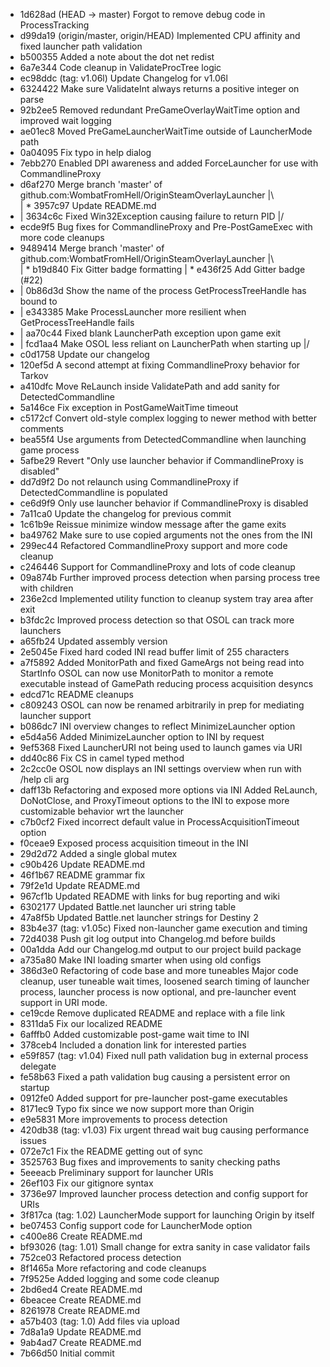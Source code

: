 * 1d628ad (HEAD -> master) Forgot to remove debug code in ProcessTracking
* d99da19 (origin/master, origin/HEAD) Implemented CPU affinity and fixed launcher path validation
* b500355 Added a note about the dot net redist
* 6a7e344 Code cleanup in ValidateProcTree logic
* ec98ddc (tag: v1.06l) Update Changelog for v1.06l
* 6324422 Make sure ValidateInt always returns a positive integer on parse
* 92b2ee5 Removed redundant PreGameOverlayWaitTime option and improved wait logging
* ae01ec8 Moved PreGameLauncherWaitTime outside of LauncherMode path
* 0a04095 Fix typo in help dialog
* 7ebb270 Enabled DPI awareness and added ForceLauncher for use with CommandlineProxy
*   d6af270 Merge branch 'master' of github.com:WombatFromHell/OriginSteamOverlayLauncher
|\  
| * 3957c97 Update README.md
* | 3634c6c Fixed Win32Exception causing failure to return PID
|/  
* ecde9f5 Bug fixes for CommandlineProxy and Pre-PostGameExec with more code cleanups
*   9489414 Merge branch 'master' of github.com:WombatFromHell/OriginSteamOverlayLauncher
|\  
| * b19d840 Fix Gitter badge formatting
| * e436f25 Add Gitter badge (#22)
* | 0b86d3d Show the name of the process GetProcessTreeHandle has bound to
* | e343385 Make ProcessLauncher more resilient when GetProcessTreeHandle fails
* | aa70c44 Fixed blank LauncherPath exception upon game exit
* | fcd1aa4 Make OSOL less reliant on LauncherPath when starting up
|/  
* c0d1758 Update our changelog
* 120ef5d A second attempt at fixing CommandlineProxy behavior for Tarkov
* a410dfc Move ReLaunch inside ValidatePath and add sanity for DetectedCommandline
* 5a146ce Fix exception in PostGameWaitTime timeout
* c5172cf Convert old-style complex logging to newer method with better comments
* bea55f4 Use arguments from DetectedCommandline when launching game process
* 5afbe29 Revert "Only use launcher behavior if CommandlineProxy is disabled"
* dd7d9f2 Do not relaunch using CommandlineProxy if DetectedCommandline is populated
* ce6d9f9 Only use launcher behavior if CommandlineProxy is disabled
* 7a11ca0 Update the changelog for previous commit
* 1c61b9e Reissue minimize window message after the game exits
* ba49762 Make sure to use copied arguments not the ones from the INI
* 299ec44 Refactored CommandlineProxy support and more code cleanup
* c246446 Support for CommandlineProxy and lots of code cleanup
* 09a874b Further improved process detection when parsing process tree with children
* 236e2cd Implemented utility function to cleanup system tray area after exit
* b3fdc2c Improved process detection so that OSOL can track more launchers
* a65fb24 Updated assembly version
* 2e5045e Fixed hard coded INI read buffer limit of 255 characters
* a7f5892 Added MonitorPath and fixed GameArgs not being read into StartInfo OSOL can now use MonitorPath to monitor a remote executable instead of GamePath reducing process acquisition desyncs
* edcd71c README cleanups
* c809243 OSOL can now be renamed arbitrarily in prep for mediating launcher support
* b086dc7 INI overview changes to reflect MinimizeLauncher option
* e5d4a56 Added MinimizeLauncher option to INI by request
* 9ef5368 Fixed LauncherURI not being used to launch games via URI
* dd40c86 Fix CS in camel typed method
* 2c2cc0e OSOL now displays an INI settings overview when run with /help cli arg
* daff13b Refactoring and exposed more options via INI Added ReLaunch, DoNotClose, and ProxyTimeout options to the INI to expose more customizable behavior wrt the launcher
* c7b0cf2 Fixed incorrect default value in ProcessAcquisitionTimeout option
* f0ceae9 Exposed process acquisition timeout in the INI
* 29d2d72 Added a single global mutex
* c90b426 Update README.md
* 46f1b67 README grammar fix
* 79f2e1d Update README.md
* 967cf1b Updated README with links for bug reporting and wiki
* 6302177 Updated Battle.net launcher uri string table
* 47a8f5b Updated Battle.net launcher strings for Destiny 2
* 83b4e37 (tag: v1.05c) Fixed non-launcher game execution and timing
* 72d4038 Push git log output into Changelog.md before builds
* 00a1dda Add our Changelog.md output to our project build package
* a735a80 Make INI loading smarter when using old configs
* 386d3e0 Refactoring of code base and more tuneables Major code cleanup, user tuneable wait times, loosened search timing of launcher process, launcher process is now optional, and pre-launcher event support in URI mode.
* ce19cde Remove duplicated README and replace with a file link
* 8311da5 Fix our localized README
* 6afffb0 Added customizable post-game wait time to INI
* 378ceb4 Included a donation link for interested parties
* e59f857 (tag: v1.04) Fixed null path validation bug in external process delegate
* fe58b63 Fixed a path validation bug causing a persistent error on startup
* 0912fe0 Added support for pre-launcher post-game executables
* 8171ec9 Typo fix since we now support more than Origin
* e9e5831 More improvements to process detection
* 420db38 (tag: v1.03) Fix urgent thread wait bug causing performance issues
* 072e7c1 Fix the README getting out of sync
* 3525763 Bug fixes and improvements to sanity checking paths
* 5eeeacb Preliminary support for launcher URIs
* 26ef103 Fix our gitignore syntax
* 3736e97 Improved launcher process detection and config support for URIs
* 3f817ca (tag: 1.02) LauncherMode support for launching Origin by itself
* be07453 Config support code for LauncherMode option
* c400e86 Create README.md
* bf93026 (tag: 1.01) Small change for extra sanity in case validator fails
* 752ce03 Refactored process detection
* 8f1465a More refactoring and code cleanups
* 7f9525e Added logging and some code cleanup
* 2bd6ed4 Create README.md
* 6beacee Create README.md
* 8261978 Create README.md
* a57b403 (tag: 1.0) Add files via upload
* 7d8a1a9 Update README.md
* 9ab4ad7 Create README.md
* 7b66d50 Initial commit
